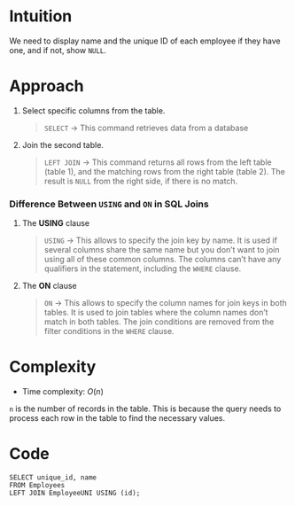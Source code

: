 # Intuition
<!-- Describe your first thoughts on how to solve this problem. -->
We need to display name and the unique ID of each employee if they have one, and if not, show `NULL`.

# Approach
<!-- Describe your approach to solving the problem. -->
1. Select specific columns from the table.

    > `SELECT` → This command retrieves data from a database

2. Join the second table.

    > `LEFT JOIN` → This command returns all rows from the left table (table 1), and the matching rows from the right table (table 2). The result is `NULL` from the right side, if there is no match.

### Difference Between `USING` and `ON` in SQL Joins

1. The **USING** clause

    > `USING` → This allows to specify the join key by name. It is used if several columns share the same name but you don’t want to join using all of these common columns. The columns can’t have any qualifiers in the statement, including the `WHERE` clause.

2. The **ON** clause

    > `ON` → This allows to specify the column names for join keys in both tables. It is used to join tables where the column names don’t match in both tables. The join conditions are removed from the filter conditions in the `WHERE` clause.

# Complexity
- Time complexity: $O(n)$
<!-- Add your time complexity here, e.g. $$O(n)$$ -->
`n` is the number of records in the table. This is because the query needs to process each row in the table to find the necessary values.

# Code
```
SELECT unique_id, name 
FROM Employees 
LEFT JOIN EmployeeUNI USING (id);
```
